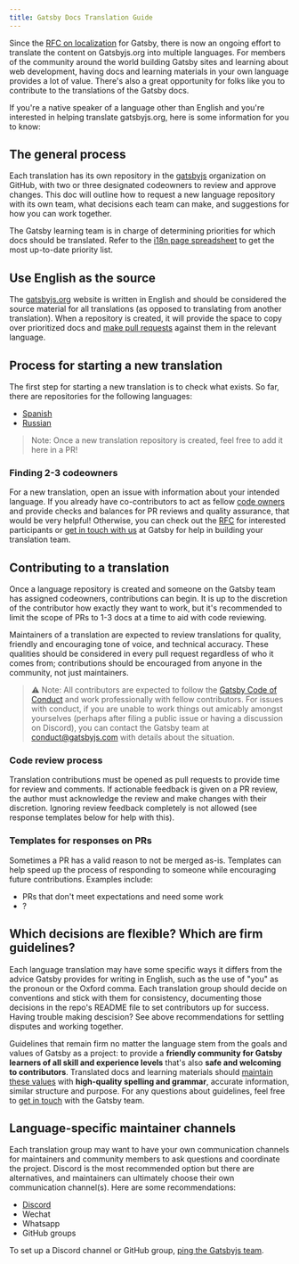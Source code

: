```yaml
---
title: Gatsby Docs Translation Guide
---
```


Since the [RFC on localization](https://github.com/gatsbyjs/rfcs/pull/42) for Gatsby, there is now an ongoing effort to translate the content on Gatsbyjs.org into multiple languages. For members of the community around the world building Gatsby sites and learning about web development, having docs and learning materials in your own language provides a lot of value. There's also a great opportunity for folks like you to contribute to the translations of the Gatsby docs.

If you're a native speaker of a language other than English and you're interested in helping translate gatsbyjs.org, here is some information for you to know:

## The general process

Each translation has its own repository in the [gatsbyjs](https://github.com/gatsbyjs/) organization on GitHub, with two or three designated codeowners to review and approve changes. This doc will outline how to request a new language repository with its own team, what decisions each team can make, and suggestions for how you can work together.

The Gatsby learning team is in charge of determining priorities for which docs should be translated. Refer to the [i18n page spreadsheet](https://docs.google.com/spreadsheets/d/1u2amGnqFLKxJuL5h9UrDblUueFgg0EBt7xbau4n8iTM/edit) to get the most up-to-date priority list.

## Use English as the source

The [gatsbyjs.org](https://gatsbyjs.org) website is written in English and should be considered the source material for all translations (as opposed to translating from another translation). When a repository is created, it will provide the space to copy over prioritized docs and [make pull requests](/contributing/how-to-open-a-pull-request/) against them in the relevant language.

## Process for starting a new translation

The first step for starting a new translation is to check what exists. So far, there are repositories for the following languages:

- [Spanish](https://github.com/gatsbyjs/gatsby-es)
- [Russian](https://github.com/gatsbyjs/gatsby-ru)

> Note: Once a new translation repository is created, feel free to add it here in a PR!

### Finding 2-3 codeowners

For a new translation, open an issue with information about your intended language. If you already have co-contributors to act as fellow [code owners](https://help.github.com/en/articles/about-code-owners) and provide checks and balances for PR reviews and quality assurance, that would be very helpful! Otherwise, you can check out the [RFC](https://github.com/gatsbyjs/rfcs/pull/42) for interested participants or [get in touch with us](/contributing/how-to-contribute/#not-sure-how-to-start-contributing) at Gatsby for help in building your translation team.

## Contributing to a translation

Once a language repository is created and someone on the Gatsby team has assigned codeowners, contributions can begin. It is up to the discretion of the contributor how exactly they want to work, but it's recommended to limit the scope of PRs to 1-3 docs at a time to aid with code reviewing.

Maintainers of a translation are expected to review translations for quality, friendly and encouraging tone of voice, and technical accuracy. These qualities should be considered in every pull request regardless of who it comes from; contributions should be encouraged from anyone in the community, not just maintainers.

> ⚠️ Note: All contributors are expected to follow the [Gatsby Code of Conduct](/contributing/code-of-conduct/) and work professionally with fellow contributors. For issues with conduct, if you are unable to work things out amicably amongst yourselves (perhaps after filing a public issue or having a discussion on Discord), you can contact the Gatsby team at [conduct@gatsbyjs.com](mailto:conduct@gatsbyjs.com) with details about the situation.

### Code review process

Translation contributions must be opened as pull requests to provide time for review and comments. If actionable feedback is given on a PR review, the author must acknowledge the review and make changes with their discretion. Ignoring review feedback completely is not allowed (see response templates below for help with this).

### Templates for responses on PRs

Sometimes a PR has a valid reason to not be merged as-is. Templates can help speed up the process of responding to someone while encouraging future contributions. Examples include:

- PRs that don't meet expectations and need some work
- ?

## Which decisions are flexible? Which are firm guidelines?

Each language translation may have some specific ways it differs from the advice Gatsby provides for writing in English, such as the use of "you" as the pronoun or the Oxford comma. Each translation group should decide on conventions and stick with them for consistency, documenting those decisions in the repo's README file to set contributors up for success. Having trouble making descision? See above recommendations for settling disputes and working together.

Guidelines that remain firm no matter the language stem from the goals and values of Gatsby as a project: to provide a **friendly community for Gatsby learners of all skill and experience levels** that's also **safe and welcoming to contributors**. Translated docs and learning materials should [maintain these values](/blog/2019-04-19-gatsby-why-we-write/) with **high-quality spelling and grammar**, accurate information, similar structure and purpose. For any questions about guidelines, feel free to [get in touch](/contributing/how-to-contribute/#not-sure-how-to-start-contributing) with the Gatsby team.

## Language-specific maintainer channels

Each translation group may want to have your own communication channels for maintainers and community members to ask questions and coordinate the project. Discord is the most recommended option but there are alternatives, and maintainers can ultimately choose their own communication channel(s). Here are some recommendations:

- [Discord](https://gatsby.dev/discord)
- Wechat
- Whatsapp
- GitHub groups

To set up a Discord channel or GitHub group, [ping the Gatsbyjs team](/contributing/how-to-contribute/#not-sure-how-to-start-contributing).
